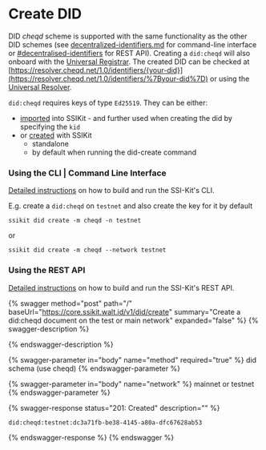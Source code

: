 # Create DID

DID _cheqd_ scheme is supported with the same functionality as the other DID schemes (see [decentralized-identifiers.md](../../getting-started/cli-command-line-interface/decentralized-identifiers.md "mention") for command-line interface or [#decentralised-identifiers](../../getting-started/rest-apis/core-api.md#decentralised-identifiers "mention") for REST API). Creating a `did:cheqd` will also onboard with the [Universal Registrar](https://uniregistrar.io). The created DID can be checked at [https://resolver.cheqd.net/1.0/identifiers/{your-did}](https://resolver.cheqd.net/1.0/identifiers/%7Byour-did%7D) or using the [Universal Resolver](https://dev.uniresolver.io).

`did:cheqd` requires keys of type `Ed25519`. They can be either:

* [imported](../../usage-examples/key-management/key-import.md) into SSIKit - and further used when creating the did by specifying the `kid`
* or [created](../../usage-examples/key-management/key-generation.md) with SSIKit
  * standalone
  * by default when running the did-create command

### Using the CLI | Command Line Interface

[Detailed instructions](../../getting-started/cli-command-line-interface.md) on how to build and run the SSI-Kit's CLI.

E.g. create a `did:cheqd` on `testnet` and also create the key for it by default

```
ssikit did create -m cheqd -n testnet
```

or

```
ssikit did create -m cheqd --network testnet
```

### Using the REST API

[Detailed instructions](../../getting-started/rest-apis.md) on how to build and run the SSI-Kit's REST API.&#x20;

{% swagger method="post" path="/" baseUrl="https://core.ssikit.walt.id/v1/did/create" summary="Create a did:cheqd document on the test or main network" expanded="false" %}
{% swagger-description %}

{% endswagger-description %}

{% swagger-parameter in="body" name="method" required="true" %}
did schema (use cheqd)
{% endswagger-parameter %}

{% swagger-parameter in="body" name="network" %}
mainnet or testnet
{% endswagger-parameter %}

{% swagger-response status="201: Created" description="" %}
```
did:cheqd:testnet:dc3a71fb-be38-4145-a80a-dfc67628ab53
```
{% endswagger-response %}
{% endswagger %}

